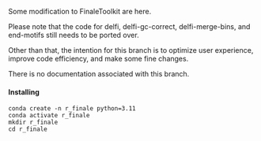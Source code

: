 Some modification to FinaleToolkit are here. 

Please note that the code for delfi, delfi-gc-correct, delfi-merge-bins, and end-motifs still needs to be ported over.

Other than that, the intention for this branch is to optimize user experience, improve code efficiency, and make some fine changes. 

There is no documentation associated with this branch.

#### Installing
```
conda create -n r_finale python=3.11
conda activate r_finale
mkdir r_finale
cd r_finale

```
